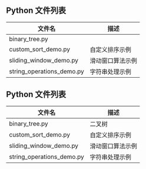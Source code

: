

## Python 文件列表

| 文件名 | 描述 |
|--------|------|
| binary_tree.py |  |
| custom_sort_demo.py | 自定义排序示例 |
| sliding_window_demo.py | 滑动窗口算法示例 |
| string_operations_demo.py | 字符串处理示例 |

## Python 文件列表

| 文件名 | 描述 |
|--------|------|
| binary_tree.py | 二叉树 |
| custom_sort_demo.py | 自定义排序示例 |
| sliding_window_demo.py | 滑动窗口算法示例 |
| string_operations_demo.py | 字符串处理示例 |
